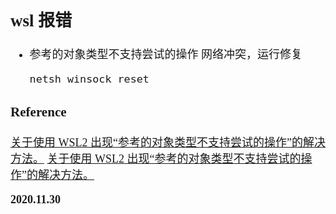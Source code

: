 <font size=4 face='楷体'>

## wsl 报错

-   参考的对象类型不支持尝试的操作
    网络冲突，运行修复
    ```powershell
    netsh winsock reset
    ```

### Reference

[关于使用 WSL2 出现“参考的对象类型不支持尝试的操作”的解决方法。](https://blog.csdn.net/weixin_43347283/article/details/107006275)
[关于使用 WSL2 出现“参考的对象类型不支持尝试的操作”的解决方法。](https://zhuanlan.zhihu.com/p/151392411)

**2020.11.30**
